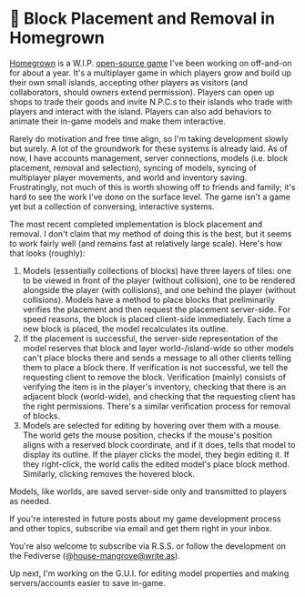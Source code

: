 # 🌱 Block Placement and Removal in Homegrown

[Homegrown](https://blake.earth/tag:Homegrown) is a W.I.P. [open-source game](https://github.com/blakeearth/homegrown) I've been working on off-and-on for about a year. It's a multiplayer game in which players grow and build up their own small islands, accepting other players as visitors (and collaborators, should owners extend permission). Players can open up shops to trade their goods and invite N.P.C.s to their islands who trade with players and interact with the island. Players can also add behaviors to animate their in-game models and make them interactive.

Rarely do motivation and free time align, so I'm taking development slowly but surely. A lot of the groundwork for these systems is already laid. As of now, I have accounts management, server connections, models (i.e. block placement, removal and selection), syncing of models, syncing of multiplayer player movements, and world and inventory saving. Frustratingly, not much of this is worth showing off to friends and family; it's hard to see the work I've done on the surface level. The game isn't a game yet but a collection of conversing, interactive systems.

The most recent completed implementation is block placement and removal. I don't claim that my method of doing this is the best, but it seems to work fairly well (and remains fast at relatively large scale). Here's how that looks (roughly):

1. Models (essentially collections of blocks) have three layers of tiles: one to be viewed in front of the player (without collision), one to be rendered alongside the player (with collisions), and one behind the player (without collisions). Models have a method to place blocks that preliminarily verifies the placement and then request the placement server-side. For speed reasons, the block is placed client-side immediately. Each time a new block is placed, the model recalculates its outline.
2. If the placement is successful, the server-side representation of the model reserves that block and layer world-/island-wide so other models can't place blocks there and sends a message to all other clients telling them to place a block there. If verification is not successful, we tell the requesting client to remove the block. Verification (mainly) consists of verifying the item is in the player's inventory, checking that there is an adjacent block (world-wide), and checking that the requesting client has the right permissions. There's a similar verification process for removal of blocks.
3. Models are selected for editing by hovering over them with a mouse. The world gets the mouse position, checks if the mouse's position aligns with a reserved block coordinate, and if it does, tells that model to display its outline. If the player clicks the model, they begin editing it. If they right-click, the world calls the edited model's place block method. Similarly, clicking removes the hovered block.

Models, like worlds, are saved server-side only and transmitted to players as needed.

If you're interested in future posts about my game development process and other topics, subscribe via email and get them right in your inbox.

You're also welcome to subscribe via R.S.S. or follow the development on the Fediverse (@house-mangrove@write.as).

Up next, I'm working on the G.U.I. for editing model properties and making servers/accounts easier to save in-game.